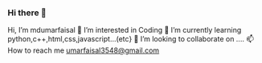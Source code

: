 ### Hi there 👋
Hi, I’m mdumarfaisal
👀 I’m interested in Coding
🌱 I’m currently learning python,c++,html,css,javascript...(etc}
💞️ I’m looking to collaborate on ....
📫 How to reach me
umarfaisal3548@gmail.com
